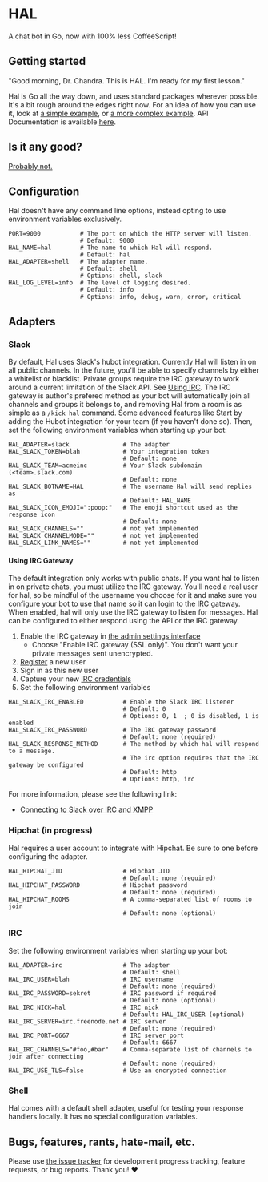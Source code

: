 # HAL

A chat bot in Go, now with 100% less CoffeeScript!

## Getting started

"Good morning, Dr. Chandra. This is HAL. I'm ready for my first lesson."

Hal is Go all the way down, and uses standard packages wherever possible. It's a bit rough around the edges right now. For an idea of how you can use it, look at [a simple example](examples/simple/main.go), or [a more complex example](examples/complex/main.go). API Documentation is available [here](http://godoc.org/github.com/danryan/hal).

## Is it any good?

[Probably not.](http://news.ycombinator.com/item?id=3067434)

## Configuration

Hal doesn't have any command line options, instead opting to use environment variables exclusively.

```
PORT=9000           # The port on which the HTTP server will listen.
                    # Default: 9000
HAL_NAME=hal        # The name to which Hal will respond.
                    # Default: hal
HAL_ADAPTER=shell   # The adapter name.
                    # Default: shell
                    # Options: shell, slack
HAL_LOG_LEVEL=info  # The level of logging desired.
                    # Default: info
                    # Options: info, debug, warn, error, critical
```

## Adapters

### Slack

By default, Hal uses Slack's hubot integration. Currently Hal will listen in on all public channels. In the future, you'll be able to specify channels by either a whitelist or blacklist. Private groups require the IRC gateway to work around a current limitation of the Slack API. See [Using IRC](#irc-gateway). The IRC gateway is author's prefered method as your bot will automatically join all channels and groups it belongs to, and removing Hal from a room is as simple as a `/kick hal` command. Some advanced features like 
Start by adding the Hubot integration for your team (if you haven't done so). Then, set the following environment variables when starting up your bot:

```
HAL_ADAPTER=slack               # The adapter
HAL_SLACK_TOKEN=blah            # Your integration token
                                # Default: none
HAL_SLACK_TEAM=acmeinc          # Your Slack subdomain (<team>.slack.com)
                                # Default: none
HAL_SLACK_BOTNAME=HAL           # The username Hal will send replies as
                                # Default: HAL_NAME
HAL_SLACK_ICON_EMOJI=":poop:"   # The emoji shortcut used as the response icon
                                # Default: none
HAL_SLACK_CHANNELS=""           # not yet implemented
HAL_SLACK_CHANNELMODE=""        # not yet implemented
HAL_SLACK_LINK_NAMES=""         # not yet implemented
```

#### Using IRC Gateway<a name="irc-gateway"></a>

The default integration only works with public chats. If you want hal to listen in on private chats, you must utilize the IRC gateway. You'll need a real user for hal, so be mindful of the username you choose for it and make sure you configure your bot to use that name so it can login to the IRC gateway. When enabled, hal will only use the IRC gateway to listen for messages. Hal can be configured to either respond using the API or the IRC gateway.

1. Enable the IRC gateway in [the admin settings interface](https://revily.slack.com/admin/settings)
    * Choose "Enable IRC gateway (SSL only)". You don't want your private messages sent unencrypted.
2. [Register](https://my.slack.com/signup) a new user
3. Sign in as this new user
4. Capture your new [IRC credentials](https://my.slack.com/account/gateways)
5. Set the following environment variables

```
HAL_SLACK_IRC_ENABLED           # Enable the Slack IRC listener
                                # Default: 0
                                # Options: 0, 1  ; 0 is disabled, 1 is enabled
HAL_SLACK_IRC_PASSWORD          # The IRC gateway password
                                # Default: none (required)
HAL_SLACK_RESPONSE_METHOD       # The method by which hal will respond to a message.
                                # The irc option requires that the IRC gateway be configured
                                # Default: http
                                # Options: http, irc
```

For more information, please see the following link:
* [Connecting to Slack over IRC and XMPP](https://slack.zendesk.com/hc/en-us/articles/201727913-Connecting-to-Slack-over-IRC-and-XMPP)

### Hipchat (in progress)

Hal requires a user account to integrate with Hipchat. Be sure to one before configuring the adapter.

```
HAL_HIPCHAT_JID                 # Hipchat JID
                                # Default: none (required)
HAL_HIPCHAT_PASSWORD            # Hipchat password
                                # Default: none (required)
HAL_HIPCHAT_ROOMS               # A comma-separated list of rooms to join
                                # Default: none (optional)
```
### IRC

Set the following environment variables when starting up your bot:

```
HAL_ADAPTER=irc                 # The adapter
                                # Default: shell
HAL_IRC_USER=blah               # IRC username
                                # Default: none (required)
HAL_IRC_PASSWORD=sekret         # IRC password if required
                                # Default: none (optional)
HAL_IRC_NICK=hal                # IRC nick
                                # Default: HAL_IRC_USER (optional)
HAL_IRC_SERVER=irc.freenode.net # IRC server
                                # Default: none (required)
HAL_IRC_PORT=6667               # IRC server port
                                # Default: 6667
HAL_IRC_CHANNELS="#foo,#bar"    # Comma-separate list of channels to join after connecting
                                # Default: none (required)
HAL_IRC_USE_TLS=false           # Use an encrypted connection
```

### Shell

Hal comes with a default shell adapter, useful for testing your response handlers locally. It has no special configuration variables.

## Bugs, features, rants, hate-mail, etc.

Please use [the issue tracker](https://github.com/danryan/hal/issues) for development progress tracking, feature requests, or bug reports. Thank you! :heart:
